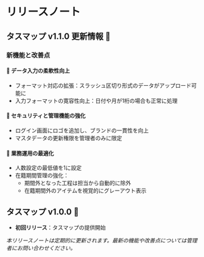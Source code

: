 # リリースノート

## タスマップ v1.1.0 更新情報 🚀

### 新機能と改善点

#### 📅 データ入力の柔軟性向上

- フォーマット対応の拡張：スラッシュ区切り形式のデータがアップロード可能に
- 入力フォーマットの寛容性向上：日付や月が1桁の場合も正常に処理

#### 🔐 セキュリティと管理機能の強化

- ログイン画面にロゴを追加し、ブランドの一貫性を向上
- マスタデータの更新権限を管理者のみに限定

#### 💼 業務運用の最適化

- 人数設定の最低値を1に設定
- 在籍期間管理の強化：
    - 期間外となった工程は担当から自動的に除外
    - 在籍期間外のアイテムを視覚的にグレーアウト表示

## タスマップ v1.0.0 🎉

- **初回リリース**：タスマップの提供開始

_本リリースノートは定期的に更新されます。最新の機能や改善点については管理者にお問い合わせください。_
